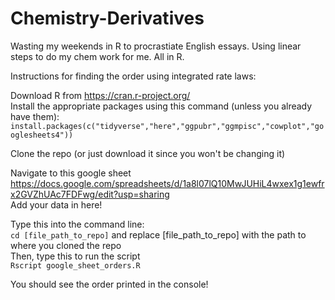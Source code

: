 # Chemistry-Derivatives
Wasting my weekends in R to procrastiate English essays. 
Using linear steps to do my chem work for me. 
All in R.

Instructions for finding the order using integrated rate laws:

Download R from https://cran.r-project.org/ <br>
Install the appropriate packages using this command (unless you already have them): <br>
`install.packages(c("tidyverse","here","ggpubr","ggmpisc","cowplot","googlesheets4"))` <br>

Clone the repo (or just download it since you won't be changing it) <br>

Navigate to this google sheet https://docs.google.com/spreadsheets/d/1a8l07lQ10MwJUHiL4wxex1g1ewfrx2GVZhUAc7FDFwg/edit?usp=sharing <br>
Add your data in here!

Type this into the command line: <br>
`cd [file_path_to_repo]` and replace [file_path_to_repo] with the path to where you cloned the repo <br>
Then, type this to run the script <br>
`Rscript google_sheet_orders.R` 

You should see the order printed in the console!
